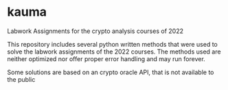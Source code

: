 # kauma
Labwork Assignments for the crypto analysis courses of 2022

This repository includes several python written methods that were used to solve the labwork assignments of the 2022 courses.
The methods used are neither optimized nor offer proper error handling and may run forever.

Some solutions are based on an crypto oracle API, that is not available to the public
